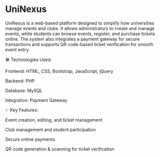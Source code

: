 # UniNexus
UniNexus is a web-based platform designed to simplify how universities manage events and clubs. It allows administrators to create and manage events, while students can browse events, register, and purchase tickets online. The system also integrates a payment gateway for secure transactions and supports QR code-based ticket verification for smooth event entry.

🛠 Technologies Used:

Frontend: HTML, CSS, Bootstrap, JavaScript, jQuery

Backend: PHP

Database: MySQL

Integration: Payment Gateway

✨ Key Features:

Event creation, editing, and ticket management

Club management and student participation

Secure online payments

QR code generation & scanning for ticket verification
